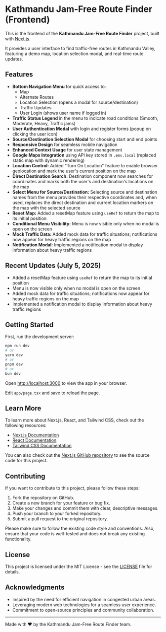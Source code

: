 # Kathmandu Jam-Free Route Finder (Frontend)

This is the frontend of the **Kathmandu Jam-Free Route Finder** project, built with [Next.js](https://nextjs.org).

It provides a user interface to find traffic-free routes in Kathmandu Valley, featuring a demo map, location selection modal, and real-time route updates.

## Features

- **Bottom Navigation Menu** for quick access to:
  - Map
  - Alternate Routes
  - Location Selection (opens a modal for source/destination)
  - Traffic Updates
  - User Login (shows user name if logged in)
- **Traffic Status Legend** in the menu to indicate road conditions (Smooth, Moderate, Heavy, Traffic jams)
- **User Authentication Modal** with login and register forms (popup on clicking the user icon)
- **Source/Destination Selection Modal** for choosing start and end points
- **Responsive Design** for seamless mobile navigation
- **Enhanced Context Usage** for user state management
- **Google Maps Integration** using API key stored in `.env.local` (replaced static map with dynamic rendering)
- **Location Control:** Added "Turn On Location" feature to enable browser geolocation and mark the user's current position on the map
- **Direct Destination Search:** Destination component now searches for coordinates and marks both the user's and destination's locations on the map
- **Select Menu for Source/Destination:** Selecting source and destination names from the menu provides their respective coordinates and, when used, replaces the direct destination and current location markers on the map with the selected source
- **Reset Map:** Added a resetMap feature using `useRef` to return the map to its initial position
- **Conditional Menu Visibility:** Menu is now visible only when no modal is open on the screen
- **Mock Traffic Data:** Added mock data for traffic situations; notifications now appear for heavy traffic regions on the map
- **Notification Modal:** Implemented a notification modal to display information about heavy traffic regions

## Recent Updates (July 5, 2025)

- Added a resetMap feature using `useRef` to return the map to its initial position
- Menu is now visible only when no modal is open on the screen
- Added mock data for traffic situations; notifications now appear for heavy traffic regions on the map
- Implemented a notification modal to display information about heavy traffic regions

## Getting Started

First, run the development server:

```bash
npm run dev
# or
yarn dev
# or
pnpm dev
# or
bun dev
```

Open [http://localhost:3000](http://localhost:3000) to view the app in your browser.

Edit `app/page.tsx` and save to reload the page.

## Learn More

To learn more about Next.js, React, and Tailwind CSS, check out the following resources:

- [Next.js Documentation](https://nextjs.org/docs)
- [React Documentation](https://reactjs.org/docs/getting-started)
- [Tailwind CSS Documentation](https://tailwindcss.com/docs)

You can also check out the [Next.js GitHub repository](https://github.com/vercel/next.js/) to see the source code for this project.

## Contributing

If you want to contribute to this project, please follow these steps:

1. Fork the repository on GitHub.
2. Create a new branch for your feature or bug fix.
3. Make your changes and commit them with clear, descriptive messages.
4. Push your branch to your forked repository.
5. Submit a pull request to the original repository.

Please make sure to follow the existing code style and conventions. Also, ensure that your code is well-tested and does not break any existing functionality.

## License

This project is licensed under the MIT License - see the [LICENSE](LICENSE) file for details.

## Acknowledgments

- Inspired by the need for efficient navigation in congested urban areas.
- Leveraging modern web technologies for a seamless user experience.
- Commitment to open-source principles and community collaboration.

---

Made with ❤️ by the Kathmandu Jam-Free Route Finder team.